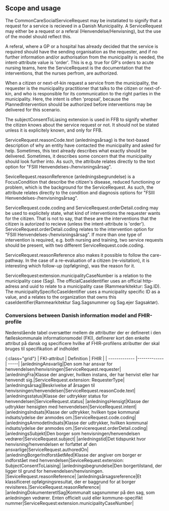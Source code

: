 ## Scope and usage
The CommonCareSocialServiceRequest may be instatiated to signify that a request for a service is recieved in a Danish Municipality. A ServiceRequest may either be a request or a referal (Henvendelse/Henvisning), but the use of the model should reflect this.

A referal, where a GP or a hospital has already decided that the service is required should have the sending organisation as the requester, and if no further information and/or authorisation from the municipality is needed, the intent-attribute value is 'order'. This is e.g. true for GP's orders to acute nursing teams, here the ServiceRequest is the documentation that the interventions, that the nurses perfrom, are authorized.

When a citizen or next-of-kin request a service from the municipality, the requester is the municipality practitioner that talks to the citizen or next-of-kin, and who is responsible for its communication to the right parties in the municipality. Here, the intent is often 'propsal', because the PlannedIntervention should be authorized before interventions may be delivered for this scenario.

The subjectConsentToLiasing extension is used in FFB to signify whether the citizen knows about the service request or not. It should not be stated unless it is explicitely known, and only for FFB.

ServiceRequest.reasonCode.text (anledningsårsag) is the text-based description of why an entity have contacted the municipality and asked for help. Sometimes, this text already describes what exactly should be delivered. Sometimes, it describes some concern that the municipality should look further into. As such, the attribute relates directly to the text option for "FSIII Henvendelses-/henvisningsårsag".

SeviceRequest.reasonReference (anledningsbegrundelse) is a FocusCondition that describe the citizen's disease, reduced functioning or problem, which is the background for the ServiceRequest. As such, the attribute relates directly to the condition and diagnosis options for "FSIII Henvendelses-/henvisningsårsag".

ServiceRequest.code.coding and ServiceRequest.orderDetail.coding may be used to explicitely state, what kind of interventions the requester wants for the citizen. That is not to say, that these are the interventions that the citizen is autorized to recieve (unless the intent-attribute is 'order'). ServiceRequest.orderDetail.coding relates to the intervention option for "FSIII Henvendelses-/henvisningsårsag". If more than one type of intervention is required, e.g. both nursing and training, two service requests should be present, with two different ServiceRequest.code.coding.

ServiceRequest.reasonReference also makes it possible to follow the care-pathway. In the case of a re-evaluation of a citizen (re-visitation), it is interesting which follow-up (opfølgning), was the reason for it.

ServiceRequest:extension.municipalityCaseNumber is a relation to the municipality case (Sag). The officialCaseIdentifier uses an official http-adress and uuid to relate to a municipality case (Rammearkitektur: Sag.ID). The municipalitySpecificCaseIdentifier uses a municipality specific ID as a value, and a relates to the organization that owns this caseIdentifier(Rammearkitektur Sag.Sagsnummer og Sag.ejer Sagsaktør).

### Conversions between Danish information model and FHIR-profile

Nedenstående tabel oversætter mellem de attributter der er defineret i den fælleskommunale informationsmodel (FKI), definerer kort den enkelte attribut på dansk og specificere hvilke af FHIR-profilens atributter der skal bruges til specifikation af indholdet

{:class="grid"}
|   FKI-attribut      | Definition        | FHIR  |
| ------------- |-------------| -----|
|anledningAnsvarlig|Den som har ansvar for henvendelsen/henvisningen|ServiceRequest.requester|
|anledningFra|Klasse der angiver, hvilken instans, der har henvist eller har henvendt sig.|ServiceRequest.extension: RequesterType|
|anledningsårsag|Beskrivelse af årsagen til henvisningen/henvendelsen|ServiceRequest.reasonCode.text|
|anledningsstatus|Klasse der udtrykker status for henvendelsen|ServiceRequest.status|
|anledningsHensigt|Klasse der udtrykker hensigten med henvendelsen|ServiceRequest.intent|
|anledningsIndsats|Klasse der udtrykker, hvilken type kommunal indsats/ydelse der anmodes om.|ServiceRequest.code.coding|
|anledningsAnmodetIndsats|Klasse der udtrykker, hvilken kommunal indsats/ydelse der anmodes om.|Servicerequest.orderDetail.coding|
|anledningsSubjekt|Den borger som henvisningen/henvendelsen vedrører|ServiceRequest.subject|
|anledningstid|Det tidspunkt hvor henvisning/henvendelsen er forfattet af den ansvarlige|ServiceRequest.authoredOn|
|anledningBorgerIndforståetMed|Klasse der angiver om borger er indforstået med henvendelsen|SeviceRequest.extension: SubjectConsentToLiaising|
|anledningsbegrundelse|Den borgertilstand, der ligger til grund for henvendelsen/henvisningen. |SeviceRequest.reasonReference|
|anledningsårsagsreference|Et klassificeret opfølgningsresultat, der er baggrund for at borger revisiteres.|ServiceRequest.reasonReference|
|anledningDokumenteretISag|Kommunalt sagsnummer på den sag, som anledningen vedrører. Enten officielt uuid eller kommune-specifikt nummer|ServiceRequest:extension.municipalityCaseNumber|